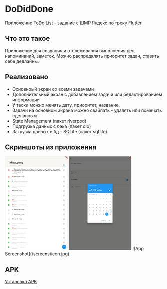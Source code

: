 # DoDidDone

Приложение ToDo List - задание с ШМР Яндекс по треку Flutter

## Что это такое

Приложение для создания и отслеживания выполнения дел, напоминаний, заметок. Можно распредялять приоритет задач, ставить себе дедлайны.

## Реализовано

- Основноый экран со всеми задачами
- Дополнительный экран с добавлением задачи или редактированием информации
- У таски можно менять дату, приоритет, название.
- Задачи на основном экрана можно свайпать - удалять или помечать сделанным
- State Management (пакет riverpod)
- Подгрузка данных с бэка (пакет dio)
- Загрузка данных в бд - SQLite (пакет sqflite)


## Скриншоты из приложения

<img src="/screens/homepage.jpg" alt="drawing" width="200" height="300"/>
<img src="/screens/task.jpg" alt="drawing" width="200" height="300"/>
![App Screenshot](/screens/icon.jpg)

## APK

[Установка APK](https://disk.yandex.com/d/swGj3BZASkJRUA)